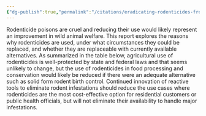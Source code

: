 ```yaml
---
{"dg-publish":true,"permalink":"/citations/eradicating-rodenticides-from-u-s-pest-management-is-less-practical-than-we-thought-rethink-priorities-rethink-priorities/","tags":["wild_animals - \"rodents wild_animal_welfare\""],"created":"2025-10-23T17:42:45.448+01:00","updated":"2025-10-23T19:20:34.044+01:00"}
---
```


Rodenticide poisons are cruel and reducing their use would likely represent an improvement in wild animal welfare. This report explores the reasons why rodenticides are used, under what circumstances they could be replaced, and whether they are replaceable with currently available alternatives. As summarized in the table below, agricultural use of rodenticides is well-protected by state and federal laws and that seems unlikely to change, but the use of rodenticides in food processing and conservation would likely be reduced if there were an adequate alternative such as solid form rodent birth control. Continued innovation of reactive tools to eliminate rodent infestations should reduce the use cases where rodenticides are the most cost-effective option for residential customers or public health officials, but will not eliminate their availability to handle major infestations.